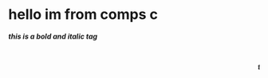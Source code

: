 # hello  im from comps c 

***this is a bold and italic tag*** 

<br>

<marquee> ***this is a marquee text*** </marquee>

